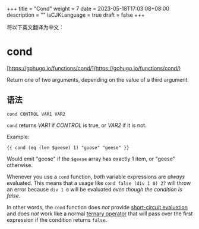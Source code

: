 +++
title = "Cond"
weight = 7
date = 2023-05-18T17:03:08+08:00
description = ""
isCJKLanguage = true
draft = false
+++

将以下英文翻译为中文：
# cond

[https://gohugo.io/functions/cond/](https://gohugo.io/functions/cond/)

Return one of two arguments, depending on the value of a third argument.

## 语法

```
cond CONTROL VAR1 VAR2
```

`cond` returns *VAR1* if *CONTROL* is true, or *VAR2* if it is not.

Example:

```go-html-template
{{ cond (eq (len $geese) 1) "goose" "geese" }}
```

Would emit "goose" if the `$geese` array has exactly 1 item, or "geese" otherwise.

Whenever you use a `cond` function, *both* variable expressions are *always* evaluated. This means that a usage like `cond false (div 1 0) 27` will throw an error because `div 1 0` will be evaluated *even though the condition is false*.

In other words, the `cond` function does *not* provide [short-circuit evaluation](https://en.wikipedia.org/wiki/Short-circuit_evaluation) and does *not* work like a normal [ternary operator](https://en.wikipedia.org/wiki/%3F:) that will pass over the first expression if the condition returns `false`.
